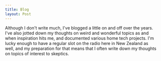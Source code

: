 ```yaml
---
title: Blog
layout: Post
---
```


Although I don't write much, I've blogged a little on and off over the years. I've also jotted down my thoughts on weird and wonderful topics as and when inspiration hits me, and documented various home tech projects. I'm lucky enough to have a regular slot on the radio here in New Zealand as well, and my preparation for that means that I often write down my thoughts on topics of interest to skeptics.

<list-section />
